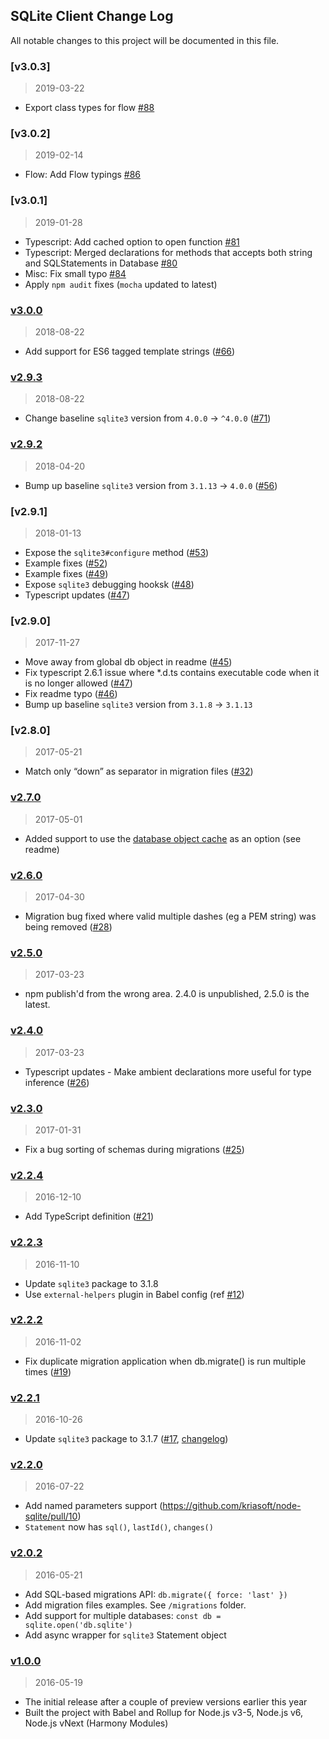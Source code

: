 ## SQLite Client Change Log

All notable changes to this project will be documented in this file.

### [v3.0.3]
> 2019-03-22

- Export class types for flow [#88](https://github.com/kriasoft/node-sqlite/pull/88)

### [v3.0.2]
> 2019-02-14

- Flow: Add Flow typings [#86](https://github.com/kriasoft/node-sqlite/pull/86)

### [v3.0.1]
> 2019-01-28

- Typescript: Add cached option to open function [#81](https://github.com/kriasoft/node-sqlite/pull/81)
- Typescript: Merged declarations for methods that accepts both string and SQLStatements in Database [#80](https://github.com/kriasoft/node-sqlite/pull/80)
- Misc: Fix small typo [#84](https://github.com/kriasoft/node-sqlite/pull/84)
- Apply `npm audit` fixes (`mocha` updated to latest)

### [v3.0.0]
> 2018-08-22

- Add support for ES6 tagged template strings ([#66](https://github.com/kriasoft/node-sqlite/pull/66))

### [v2.9.3]
> 2018-08-22

- Change baseline `sqlite3` version from `4.0.0` -> `^4.0.0` ([#71](https://github.com/kriasoft/node-sqlite/pull/71))

### [v2.9.2]
> 2018-04-20

- Bump up baseline `sqlite3` version from `3.1.13` -> `4.0.0` ([#56](https://github.com/kriasoft/node-sqlite/pull/56))

### [v2.9.1]
> 2018-01-13

- Expose the `sqlite3#configure` method ([#53](https://github.com/kriasoft/node-sqlite/pull/53))
- Example fixes ([#52](https://github.com/kriasoft/node-sqlite/pull/52))
- Example fixes ([#49](https://github.com/kriasoft/node-sqlite/pull/49))
- Expose `sqlite3` debugging hooksk ([#48](https://github.com/kriasoft/node-sqlite/pull/48))
- Typescript updates ([#47](https://github.com/kriasoft/node-sqlite/pull/47))

### [v2.9.0]
> 2017-11-27

- Move away from global db object in readme ([#45](https://github.com/kriasoft/node-sqlite/pull/45))
- Fix typescript 2.6.1 issue where *.d.ts contains executable code when it is no longer allowed ([#47](https://github.com/kriasoft/node-sqlite/pull/47))
- Fix readme typo ([#46](https://github.com/kriasoft/node-sqlite/pull/49))
- Bump up baseline `sqlite3` version from `3.1.8` -> `3.1.13`

### [v2.8.0]
> 2017-05-21

- Match only “down” as separator in migration files ([#32](https://github.com/kriasoft/node-sqlite/pull/32))

### [v2.7.0]
> 2017-05-01

- Added support to use the [database object cache](https://github.com/mapbox/node-sqlite3/wiki/Caching) as an option (see readme)

### [v2.6.0]
> 2017-04-30

- Migration bug fixed where valid multiple dashes (eg a PEM string) was being removed ([#28](https://github.com/kriasoft/node-sqlite/pull/28))

### [v2.5.0]
> 2017-03-23

- npm publish'd from the wrong area. 2.4.0 is unpublished, 2.5.0 is the latest.

### [v2.4.0]
> 2017-03-23

- Typescript updates - Make ambient declarations more useful for type inference ([#26](https://github.com/kriasoft/node-sqlite/pull/26))

### [v2.3.0]
> 2017-01-31

- Fix a bug sorting of schemas during migrations ([#25](https://github.com/kriasoft/node-sqlite/pull/17))

### [v2.2.4]
> 2016-12-10

- Add TypeScript definition ([#21](https://github.com/kriasoft/node-sqlite/pull/21))

### [v2.2.3]
> 2016-11-10

- Update `sqlite3` package to 3.1.8
- Use `external-helpers` plugin in Babel config (ref [#12](https://github.com/kriasoft/node-sqlite/issues/12))

### [v2.2.2]
> 2016-11-02

- Fix duplicate migration application when db.migrate() is run multiple times ([#19](https://github.com/kriasoft/node-sqlite/pull/9))

### [v2.2.1]
> 2016-10-26

- Update `sqlite3` package to 3.1.7 ([#17](https://github.com/kriasoft/node-sqlite/pull/17), [changelog](https://github.com/mapbox/node-sqlite3/blob/master/CHANGELOG.md))

### [v2.2.0]
> 2016-07-22

- Add named parameters support (https://github.com/kriasoft/node-sqlite/pull/10)
- `Statement` now has `sql()`, `lastId()`, `changes()`

### [v2.0.2]
> 2016-05-21

- Add SQL-based migrations API: `db.migrate({ force: 'last' })`
- Add migration files examples. See `/migrations` folder.
- Add support for multiple databases: `const db = sqlite.open('db.sqlite')`
- Add async wrapper for `sqlite3` Statement object

### [v1.0.0]
> 2016-05-19

- The initial release after a couple of preview versions earlier this year
- Built the project with Babel and Rollup for Node.js v3-5, Node.js v6, Node.js vNext
  (Harmony Modules)

[unreleased]: https://github.com/kriasoft/node-sqlite/compare/v3.0.0...HEAD
[v3.0.0]: https://github.com/kriasoft/node-sqlite/compare/v2.9.3...v3.0.0
[v2.9.3]: https://github.com/kriasoft/node-sqlite/compare/v2.9.2...v2.9.3
[v2.9.2]: https://github.com/kriasoft/node-sqlite/compare/v2.9.1...v2.9.2
[v2.7.0]: https://github.com/kriasoft/node-sqlite/compare/v2.6.0...v2.7.0
[v2.6.0]: https://github.com/kriasoft/node-sqlite/compare/v2.5.0...v2.6.0
[v2.5.0]: https://github.com/kriasoft/node-sqlite/compare/v2.4.0...v2.5.0
[v2.4.0]: https://github.com/kriasoft/node-sqlite/compare/v2.3.0...v2.4.0
[v2.3.0]: https://github.com/kriasoft/node-sqlite/compare/v2.2.4...v2.3.0
[v2.2.4]: https://github.com/kriasoft/node-sqlite/compare/v2.2.3...v2.2.4
[v2.2.3]: https://github.com/kriasoft/node-sqlite/compare/v2.2.2...v2.2.3
[v2.2.2]: https://github.com/kriasoft/node-sqlite/compare/v2.2.1...v2.2.2
[v2.2.1]: https://github.com/kriasoft/node-sqlite/compare/v2.2.0...v2.2.1
[v2.2.0]: https://github.com/kriasoft/node-sqlite/compare/v2.0.2...v2.2.0
[v2.0.2]: https://github.com/kriasoft/node-sqlite/compare/v1.0.0...v2.0.2
[v1.0.0]: https://github.com/kriasoft/node-sqlite/compare/45c1f7904abca55510b45415fe75dccbfc3109a1...v1.0.0
